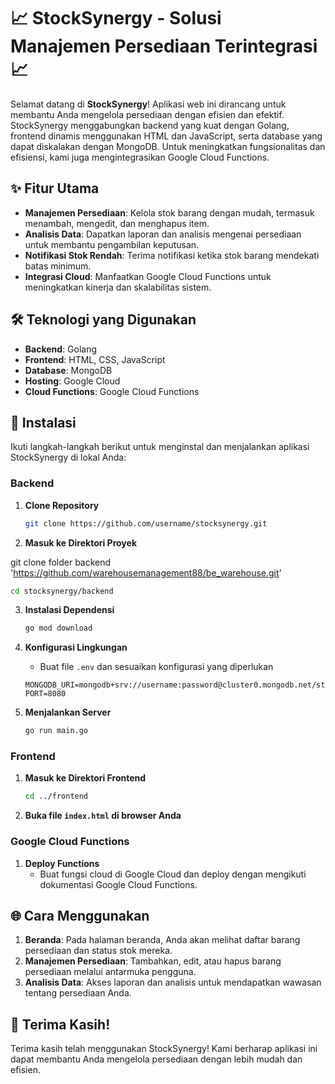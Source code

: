 # 📈 StockSynergy - Solusi Manajemen Persediaan Terintegrasi 📈

Selamat datang di **StockSynergy**! Aplikasi web ini dirancang untuk membantu Anda mengelola persediaan dengan efisien dan efektif. StockSynergy menggabungkan backend yang kuat dengan Golang, frontend dinamis menggunakan HTML dan JavaScript, serta database yang dapat diskalakan dengan MongoDB. Untuk meningkatkan fungsionalitas dan efisiensi, kami juga mengintegrasikan Google Cloud Functions.

## ✨ Fitur Utama

- **Manajemen Persediaan**: Kelola stok barang dengan mudah, termasuk menambah, mengedit, dan menghapus item.
- **Analisis Data**: Dapatkan laporan dan analisis mengenai persediaan untuk membantu pengambilan keputusan.
- **Notifikasi Stok Rendah**: Terima notifikasi ketika stok barang mendekati batas minimum.
- **Integrasi Cloud**: Manfaatkan Google Cloud Functions untuk meningkatkan kinerja dan skalabilitas sistem.

## 🛠️ Teknologi yang Digunakan

- **Backend**: Golang
- **Frontend**: HTML, CSS, JavaScript
- **Database**: MongoDB
- **Hosting**: Google Cloud
- **Cloud Functions**: Google Cloud Functions

## 🚀 Instalasi

Ikuti langkah-langkah berikut untuk menginstal dan menjalankan aplikasi StockSynergy di lokal Anda:

### Backend

1. **Clone Repository**

   ```bash
   git clone https://github.com/username/stocksynergy.git
   ```

2. **Masuk ke Direktori Proyek**

git clone folder backend 'https://github.com/warehousemanagement88/be_warehouse.git'

```bash
cd stocksynergy/backend
```

3. **Instalasi Dependensi**

   ```bash
   go mod download
   ```

4. **Konfigurasi Lingkungan**

   - Buat file `.env` dan sesuaikan konfigurasi yang diperlukan

   ```env
   MONGODB_URI=mongodb+srv://username:password@cluster0.mongodb.net/stocksynergy
   PORT=8080
   ```

5. **Menjalankan Server**
   ```bash
   go run main.go
   ```

### Frontend

1. **Masuk ke Direktori Frontend**

   ```bash
   cd ../frontend
   ```

2. **Buka file `index.html` di browser Anda**

### Google Cloud Functions

1. **Deploy Functions**
   - Buat fungsi cloud di Google Cloud dan deploy dengan mengikuti dokumentasi Google Cloud Functions.

## 🌐 Cara Menggunakan

1. **Beranda**: Pada halaman beranda, Anda akan melihat daftar barang persediaan dan status stok mereka.
2. **Manajemen Persediaan**: Tambahkan, edit, atau hapus barang persediaan melalui antarmuka pengguna.
3. **Analisis Data**: Akses laporan dan analisis untuk mendapatkan wawasan tentang persediaan Anda.

## 🎉 Terima Kasih!

Terima kasih telah menggunakan StockSynergy! Kami berharap aplikasi ini dapat membantu Anda mengelola persediaan dengan lebih mudah dan efisien.
